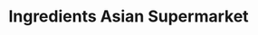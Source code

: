 ---
title: "Ingredients Asian Supermarket"
url: /stillorgan/ingredients-asian-supermarket/
shop: Supermarkt
---